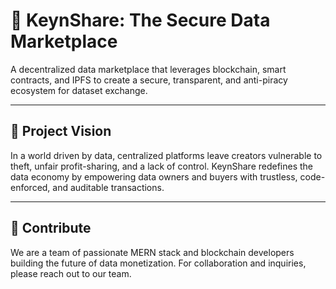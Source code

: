 # 🔐 KeynShare: The Secure Data Marketplace

A decentralized data marketplace that leverages blockchain, smart contracts, and IPFS to create a secure, transparent, and anti-piracy ecosystem for dataset exchange.

---

## 🌟 Project Vision

In a world driven by data, centralized platforms leave creators vulnerable to theft, unfair profit-sharing, and a lack of control. KeynShare redefines the data economy by empowering data owners and buyers with trustless, code-enforced, and auditable transactions.

---

## 🤝 Contribute

We are a team of passionate MERN stack and blockchain developers building the future of data monetization. For collaboration and inquiries, please reach out to our team.
